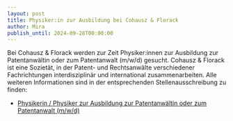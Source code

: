 ```yaml
---
layout: post
title: Physiker:in zur Ausbildung bei Cohausz & Florack
author: Mira
publish_until: 2024-09-28T00:00:00
---
```

Bei Cohausz & Florack werden zur Zeit Physiker:innen zur Ausbildung zur Patentanwältin oder zum Patentanwalt (m/w/d) gesucht. 
Cohausz & Florack ist eine Sozietät, in der Patent- und Rechtsanwälte verschiedener Fachrichtungen interdisziplinär und international zusammenarbeiten.
Alle weiteren Informationen sind in der entsprechenden Stellenausschreibung zu finden:

* [Physikerin / Physiker zur Ausbildung zur Patentanwältin oder zum Patentanwalt (m/w/d)](https://www.cohausz-florack.de/stellenangebote/physikerin-/-physiker-1/)

